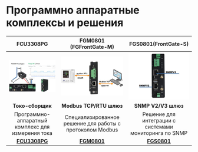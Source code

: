 # Программно аппаратные комплексы и решения


| FCU3308PG | FGM0801 (FGFrontGate-M) | FGS0801(FrontGate-S) |
|:---:|:---:|:---:|
| ![FCU3308PG](FCU3308PG/img/main/main1.jpg) | ![FGM0801 (FGFrontGate-M)](frontgate-m/img/main/intro-1.jpg) | ![FGS0801(FrontGate-S)](frontgate-s/img/main/intro-1.jpg) |
| **Токо-сборщик** | **Modbus TCP/RTU шлюз** | **SNMP V2/V3 шлюз** |
| Программно-аппаратный комплекс для измерения тока | Специализированное решение для работы с протоколом Modbus | Решение для интеграции с системами мониторинга по SNMP |
| [**FCU3308PG**](/docs/special/FCU3308PG/) | [**FGM0801**](/docs/special/frontgate-m/) | [**FGS0801**](/docs/special/frontgate-s/) |
